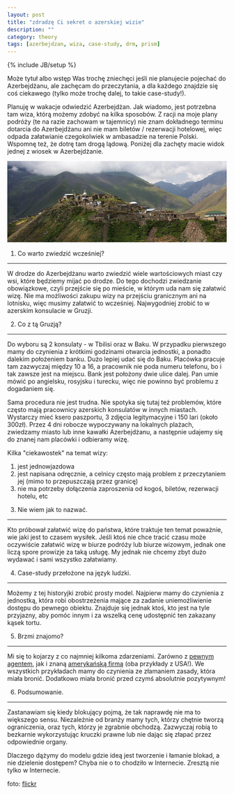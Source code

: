 ```yaml
---
layout: post
title: "zdradzę Ci sekret o azerskiej wizie"
description: ""
category: theory
tags: [azerbejdzan, wiza, case-study, drm, prism]
---
```

{% include JB/setup %}

Może tytuł albo wstęp Was trochę zniechęci jeśli nie planujecie pojechać do Azerbejdżanu, ale zachęcam do przeczytania, a dla każdego znajdzie się coś ciekawego (tylko może trochę dalej, to takie case-study!).

Planuję w wakacje odwiedzić Azerbejdżan. Jak wiadomo, jest potrzebna tam wiza, którą możemy zdobyć na kilka sposobów. Z racji na moje plany podróży (te na razie zachowam w tajemnicy) nie znam dokładnego terminu dotarcia do Azerbejdżanu ani nie mam biletów / rezerwacji hotelowej, więc odpada załatwianie czegokolwiek w ambasadzie na terenie Polski. Wspomnę też, że dotrę tam drogą lądową. Poniżej dla zachęty macie widok jednej z wiosek w Azerbejdżanie.

<img src="/assets/images/2013/6-azerbejdzan.jpg" alt="wioska w Azerbejdzanie" />

1) Co warto zwiedzić wcześniej?
-------------------------------

W drodze do Azerbejdżanu warto zwiedzić wiele wartościowych miast czy wsi, które będziemy mijać po drodze. Do tego dochodzi zwiedzanie obowiązkowe, czyli przejście się po mieście, w którym uda nam się załatwić wizę. Nie ma możliwości zakupu wizy na przejściu granicznym ani na lotnisku, więc musimy załatwić to wcześniej. Najwygodniej zrobić to w azerskim konsulacie w Gruzji.

2) Co z tą Gruzją?
------------------

Do wyboru są 2 konsulaty - w Tbilisi oraz w Baku. W przypadku pierwszego mamy do czynienia z krótkimi godzinami otwarcia jednostki, a ponadto dalekim położeniem banku. Dużo lepiej udać się do Baku. Placówka pracuje tam zazwyczaj między 10 a 16, a pracownik nie poda numeru telefonu, bo i tak zawsze jest na miejscu. Bank jest położony dwie ulice dalej. Pan umie mówić po angielsku, rosyjsku i turecku, więc nie powinno być problemu z dogadaniem się.

Sama procedura nie jest trudna. Nie spotyka się tutaj też problemów, które często mają pracownicy azerskich konsulatów w innych miastach. Wystarczy mieć ksero paszportu, 3 zdjęcia legitymacyjne i 150 lari (około 300zł). Przez 4 dni robocze wypoczywany na lokalnych plażach, zwiedzamy miasto lub inne kawałki Azerbejdżanu, a następnie udajemy się do znanej nam placówki i odbieramy wizę.

Kilka "ciekawostek" na temat wizy:

1. jest jednowjazdowa
2. jest napisana odręcznie, a celnicy często mają problem z przeczytaniem jej (mimo to przepuszczają przez granicę)
3. nie ma potrzeby dołączenia zaproszenia od kogoś, biletów, rezerwacji hotelu, etc

3) Nie wiem jak to nazwać.
--------------------------

Kto próbował załatwić wizę do państwa, które traktuje ten temat poważnie, wie jaki jest to czasem wysiłek. Jeśli ktoś nie chce tracić czasu może oczywiście załatwić wizę w biurze podróży lub biurze wizowym, jednak one liczą spore prowizje za taką usługę. My jednak nie chcemy zbyt dużo wydawać i sami wszystko załatwiamy.

4) Case-study przełożone na język ludzki.
-----------------------------------------

Możemy z tej historyjki zrobić prosty model. Najpierw mamy do czynienia z jednostką, która robi obostrzeżenia mające za zadanie uniemożliwienie dostępu do pewnego obiektu. Znajduje się jednak ktoś, kto jest na tyle przyjazny, aby pomóc innym i za wszelką cenę udostępnić ten zakazany kąsek tortu.

5) Brzmi znajomo?
-----------------

Mi się to kojarzy z co najmniej kilkoma zdarzeniami. Zarówno z [pewnym agentem](http://www.bbc.co.uk/news/world-us-canada-22850901), jak i znaną [amerykańską firmą](http://kotaku.com/microsoft-is-removing-xbox-one-drm-514390310) (oba przykłady z USA!). We wszystkich przykładach mamy do czynienia ze złamaniem zasady, która miała bronić. Dodatkowo miała bronić przed czymś absolutnie pozytywnym!

6) Podsumowanie.
----------------

Zastanawiam się kiedy blokujący pojmą, że tak naprawdę nie ma to większego sensu. Niezależnie od branży mamy tych, którzy chętnie tworzą ograniczenia, oraz tych, którzy je zgrabnie obchodzą. Zazwyczaj robią to bezkarnie wykorzystując kruczki prawne lub nie dając się złapać przez odpowiednie organy.

Dlaczego dążymy do modelu gdzie ideą jest tworzenie i łamanie blokad, a nie dzielenie dostępem? Chyba nie o to chodziło w Internecie. Zresztą nie tylko w Internecie.

foto: [flickr](http://www.flickr.com/photos/claireataiwan/3913643658/)

